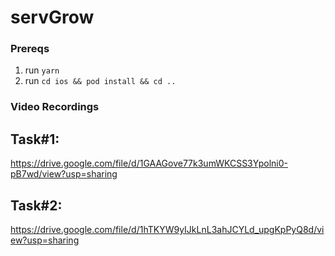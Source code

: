 # servGrow

### Prereqs

1. run `yarn`
1. run `cd ios && pod install && cd ..`


### Video Recordings

## Task#1:
https://drive.google.com/file/d/1GAAGove77k3umWKCSS3Ypolni0-pB7wd/view?usp=sharing

## Task#2:
https://drive.google.com/file/d/1hTKYW9yIJkLnL3ahJCYLd_upgKpPyQ8d/view?usp=sharing
